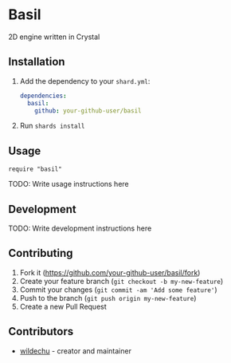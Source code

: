 # Basil

2D engine written in Crystal

## Installation

1. Add the dependency to your `shard.yml`:

   ```yaml
   dependencies:
     basil:
       github: your-github-user/basil
   ```

2. Run `shards install`

## Usage

```crystal
require "basil"
```

TODO: Write usage instructions here

## Development

TODO: Write development instructions here

## Contributing

1. Fork it (<https://github.com/your-github-user/basil/fork>)
2. Create your feature branch (`git checkout -b my-new-feature`)
3. Commit your changes (`git commit -am 'Add some feature'`)
4. Push to the branch (`git push origin my-new-feature`)
5. Create a new Pull Request

## Contributors

- [wildechu](https://github.com/your-github-user) - creator and maintainer
